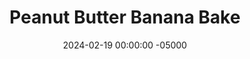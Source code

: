 ---
layout: post
title: "Peanut Butter Banana Bake"
date:   2024-02-19 00:00:00 -05000
categories: 
- Recipes
- Healthier Dessert
permalink: /recipes/peanut-butter-banana-bake
image: /assets/Food/Healthier Dessert/PB Banana Bake/pb-banana-bake.jpg
ing: pbbbake-ing
facts: pbbbake-facts
Prep: 15
Rest: 
Cook: 30
Source1: https://www.sammibrondo.com/blog/peanut-butter-banana-bars
Source2: 
Description: Remember how I mentioned that most healthy recipes are a combo of banana, peanut butter, chocolate, and oats? Well this is my baked version of that formula. 
Instructions: 
- Preheat the oven to 350F. Line a 9x5 loaf pan or 8x8 baking pan with parchment paper<br><br>

- Mash the ripe bananas with a fork (or blend them and add them to the bowl). Mix in the peanut butter, oats, salt, and vanilla until combined. Fold in the chocolate chips<br><br>

- Pour mixture into the pan, using a spoon to smooth it out.  Bake for 25-30 minutes in the loaf pan<br><br>

- Or bake as mini muffins, 15 minutes at 350F. Makes 24<br><br>

- Take out of the pan and place on a cooling rack for 1 hour. Cut into 10 and store in tupperware in the fridge (3-5 days), or put extras in the freezer
---